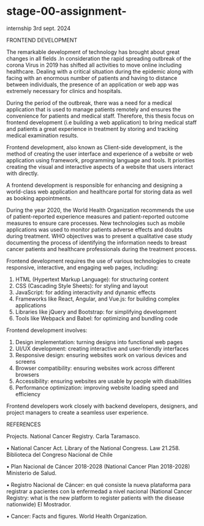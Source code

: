 # stage-00-assignment-
internship
3rd sept. 2024

FRONTEND DEVELOPMENT

The remarkable development of technology has brought about great changes in all fields .In consideration the rapid spreading outbreak of the corona Virus in 2019 has shifted all activities to move online including healthcare. Dealing with a critical situation during the epidemic along with facing with an enormous number of patients and having to distance between individuals,  the presence of an application or web app was extremely necessary for clinics and hospitals.  

During the period of the outbreak,  there was a need for a medical application that is used to manage patients remotely and ensures the convenience for patients and medical staff. Therefore,  this thesis focus on frontend development (i.e building a web application) to bring medical staff and patients a great experience in treatment  by storing and tracking medical examination results.

Frontend development, also known as Client-side development,  is the method of creating the user interface and experience of a website or web application using framework, programming language and tools. It priorities creating the visual and interactive aspects of a website that users interact with directly. 

A frontend development is responsible for enhancing and designing a world-class web application and healthcare portal for storing data as well as booking appointments.

During the year 2020, the World Health Organization recommends the use of patient-reported experience measures and patient-reported outcome measures to ensure care processes. New technologies such as mobile applications was used to monitor patients adverse effects and doubts during treatment. WHO objectives was to present a qualitative case study documenting the process of identifying the information needs to breast cancer patients and healthcare professionals during the treatment process.

Frontend development requires the use of various technologies to create responsive, interactive, and engaging web pages, including:

1. HTML (Hypertext Markup Language): for structuring content
2. CSS (Cascading Style Sheets): for styling and layout
3. JavaScript: for adding interactivity and dynamic effects
4. Frameworks like React, Angular, and Vue.js: for building complex applications
5. Libraries like jQuery and Bootstrap: for simplifying development
6. Tools like Webpack and Babel: for optimizing and bundling code

Frontend development involves:

1. Design implementation: turning designs into functional web pages
2. UI/UX development: creating interactive and user-friendly interfaces
3. Responsive design: ensuring websites work on various devices and screens
4. Browser compatibility: ensuring websites work across different browsers
5. Accessibility: ensuring websites are usable by people with disabilities
6. Performance optimization: improving website loading speed and efficiency

Frontend developers work closely with backend developers, designers, and project managers to create a seamless user experience.

REFERENCES 

Projects. National Cancer Registry. Carla Taramasco. 

•	National Cancer Act. Library of the National Congress. Law 21.258. Biblioteca del Congreso Nacional de Chile

•	Plan Nacional de Cáncer 2018-2028 (National Cancer Plan 2018-2028) Ministerio de Salud.

•	Registro Nacional de Cáncer: en qué consiste la nueva plataforma para registrar a pacientes con la enfermedad a nivel nacional (National Cancer Registry: what is the new platform to register patients with the disease nationwide) El Mostrador. 

•	Cancer: Facts and figures. World Health Organization. 


